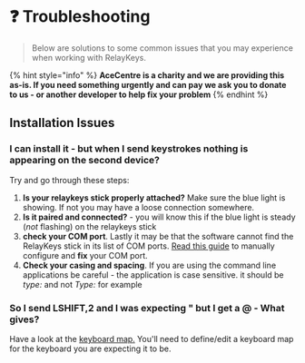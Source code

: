 # ❓ Troubleshooting

> Below are solutions to some common issues that you may experience when working with RelayKeys.

{% hint style="info" %}
**AceCentre is a charity and we are providing this as-is. If you need something urgently and can pay we ask you to donate to us - or another developer to help fix your problem**
{% endhint %}

## Installation Issues

### I can install it - but when I send keystrokes nothing is appearing on the second device?

Try and go through these steps:

1. **Is your relaykeys stick properly attached?** Make sure the blue light is showing. If not you may have a loose connection somewhere.&#x20;
2. **Is it paired and connected?** - you will know this if the blue light is steady (_not_ flashing) on the relaykeys stick
3. **check your COM port**. Lastly it may be that the software cannot find the RelayKeys stick in its list of COM ports. [Read this guide](developers/relaykeys-cfg.md#dev-defining-your-port-of-the-relaykeys-hardware) to manually configure and **fix** your COM port.
4. **Check your casing and spacing**. If you are using the command line applications be careful - the application is case sensitive. it should be _type:_ and not _Type:_ for example

### So I send LSHIFT,2 and I was expecting " but I get a @ - What gives?

Have a look at the [keyboard map.](https://docs.acecentre.org.uk/products/v/relaykeys/developers/reference-2#defining-a-keymap-c) You'll need to define/edit a keyboard map for the keyboard you are expecting it to be.&#x20;



